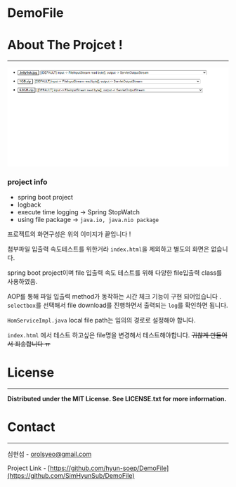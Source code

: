 # DemoFile

# About The Projcet !

---

![src/main/resources/static/images/img.png](src/main/resources/static/images/img.png)

### project info
- spring boot project
- logback
- execute time logging -> Spring StopWatch
- using file package -> `java.io, java.nio package`

프로젝트의 화면구성은 위의 이미지가 끝입니다 !

첨부파일 입출력 속도테스트를 위한거라 `index.html`을 제외하고 별도의 화면은 없습니다.

spring boot project이며 file 입출력 속도 테스트를 위해 다양한 file입출력 class를 사용하였음.

AOP를 통해 파일 입출력 method가 동작하는 시간 체크 기능이 구현 되어있습니다 . `selectbox`를 선택해서 file download를 진행하면서 출력되는 `log`를 확인하면 됩니다.

`HomServiceImpl.java` local file path는 임의의 경로로 설정해야 합니다.

`index.html` 에서 테스트 하고싶은 file명을 변경해서 테스트해야합니다. ~~귀찮게 만들어서 죄송합니다 ㅠ~~

# License

---

**Distributed under the MIT License. See LICENSE.txt for more information.**

# Contact

---

심현섭 - orolsyeo@gmail.com

Project Link - [https://github.com/hyun-soep/DemoFile](https://github.com/SimHyunSub/DemoFile)